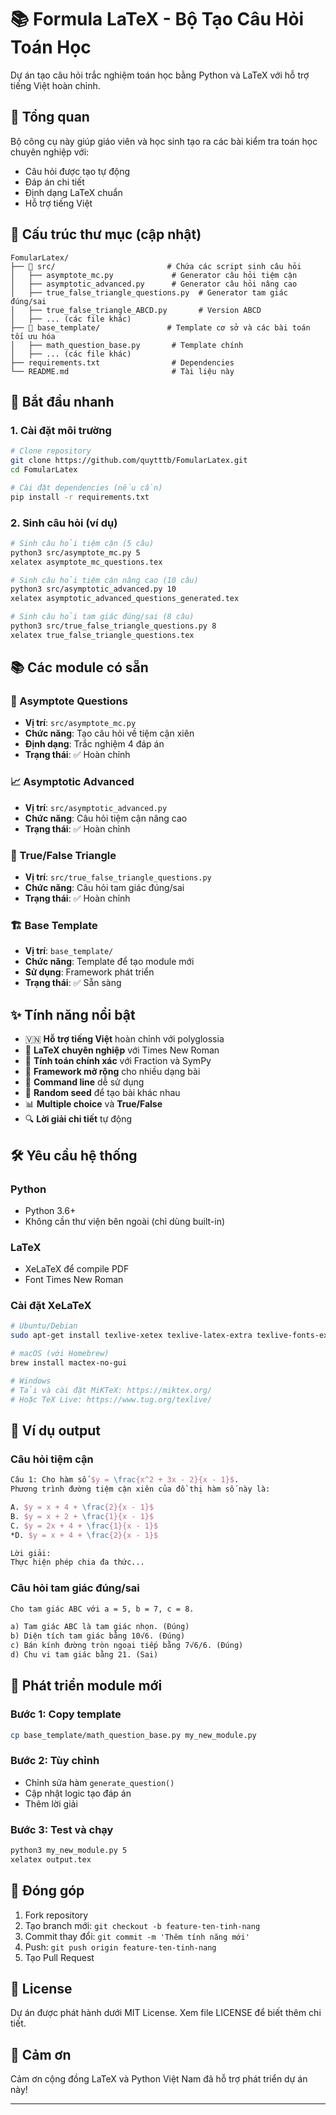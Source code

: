 # 📚 Formula LaTeX - Bộ Tạo Câu Hỏi Toán Học

Dự án tạo câu hỏi trắc nghiệm toán học bằng Python và LaTeX với hỗ trợ tiếng Việt hoàn chỉnh.

## 🎯 Tổng quan

Bộ công cụ này giúp giáo viên và học sinh tạo ra các bài kiểm tra toán học chuyên nghiệp với:
- Câu hỏi được tạo tự động
- Đáp án chi tiết
- Định dạng LaTeX chuẩn
- Hỗ trợ tiếng Việt

## 📁 Cấu trúc thư mục (cập nhật)

```
FomularLatex/
├── 📂 src/                         # Chứa các script sinh câu hỏi
│   ├── asymptote_mc.py             # Generator câu hỏi tiệm cận
│   ├── asymptotic_advanced.py      # Generator câu hỏi nâng cao
│   ├── true_false_triangle_questions.py  # Generator tam giác đúng/sai
│   ├── true_false_triangle_ABCD.py       # Version ABCD
│   ├── ... (các file khác)
├── 📂 base_template/               # Template cơ sở và các bài toán tối ưu hóa
│   ├── math_question_base.py       # Template chính
│   ├── ... (các file khác)
├── requirements.txt                # Dependencies
└── README.md                       # Tài liệu này
```

## 🚀 Bắt đầu nhanh

### 1. Cài đặt môi trường

```bash
# Clone repository
git clone https://github.com/quytttb/FomularLatex.git
cd FomularLatex

# Cài đặt dependencies (nếu cần)
pip install -r requirements.txt
```

### 2. Sinh câu hỏi (ví dụ)

```bash
# Sinh câu hỏi tiệm cận (5 câu)
python3 src/asymptote_mc.py 5
xelatex asymptote_mc_questions.tex

# Sinh câu hỏi tiệm cận nâng cao (10 câu)
python3 src/asymptotic_advanced.py 10
xelatex asymptotic_advanced_questions_generated.tex

# Sinh câu hỏi tam giác đúng/sai (8 câu)
python3 src/true_false_triangle_questions.py 8
xelatex true_false_triangle_questions.tex
```

## 📚 Các module có sẵn

### 🔢 Asymptote Questions
- **Vị trí**: `src/asymptote_mc.py`
- **Chức năng**: Tạo câu hỏi về tiệm cận xiên
- **Định dạng**: Trắc nghiệm 4 đáp án
- **Trạng thái**: ✅ Hoàn chỉnh

### 📈 Asymptotic Advanced
- **Vị trí**: `src/asymptotic_advanced.py`
- **Chức năng**: Câu hỏi tiệm cận nâng cao
- **Trạng thái**: ✅ Hoàn chỉnh

### 🔺 True/False Triangle
- **Vị trí**: `src/true_false_triangle_questions.py`
- **Chức năng**: Câu hỏi tam giác đúng/sai
- **Trạng thái**: ✅ Hoàn chỉnh

### 🏗️ Base Template
- **Vị trí**: `base_template/`
- **Chức năng**: Template để tạo module mới
- **Sử dụng**: Framework phát triển
- **Trạng thái**: ✅ Sẵn sàng

## ✨ Tính năng nổi bật

- 🇻🇳 **Hỗ trợ tiếng Việt** hoàn chỉnh với polyglossia
- 📄 **LaTeX chuyên nghiệp** với Times New Roman
- 🔢 **Tính toán chính xác** với Fraction và SymPy
- 🎯 **Framework mở rộng** cho nhiều dạng bài
- 📱 **Command line** dễ sử dụng
- 🎲 **Random seed** để tạo bài khác nhau
- 📊 **Multiple choice** và **True/False**
- 🔍 **Lời giải chi tiết** tự động

## 🛠️ Yêu cầu hệ thống

### Python
- Python 3.6+ 
- Không cần thư viện bên ngoài (chỉ dùng built-in)

### LaTeX
- XeLaTeX để compile PDF
- Font Times New Roman

### Cài đặt XeLaTeX

```bash
# Ubuntu/Debian
sudo apt-get install texlive-xetex texlive-latex-extra texlive-fonts-extra

# macOS (với Homebrew)
brew install mactex-no-gui

# Windows
# Tải và cài đặt MiKTeX: https://miktex.org/
# Hoặc TeX Live: https://www.tug.org/texlive/
```

## 📝 Ví dụ output

### Câu hỏi tiệm cận
```latex
Câu 1: Cho hàm số $y = \frac{x^2 + 3x - 2}{x - 1}$.
Phương trình đường tiệm cận xiên của đồ thị hàm số này là:

A. $y = x + 4 + \frac{2}{x - 1}$
B. $y = x + 2 + \frac{1}{x - 1}$
C. $y = 2x + 4 + \frac{1}{x - 1}$
*D. $y = x + 4 + \frac{2}{x - 1}$

Lời giải:
Thực hiện phép chia đa thức...
```

### Câu hỏi tam giác đúng/sai
```latex
Cho tam giác ABC với a = 5, b = 7, c = 8.

a) Tam giác ABC là tam giác nhọn. (Đúng)
b) Diện tích tam giác bằng 10√6. (Đúng)
c) Bán kính đường tròn ngoại tiếp bằng 7√6/6. (Đúng)
d) Chu vi tam giác bằng 21. (Sai)
```

## 🚀 Phát triển module mới

### Bước 1: Copy template
```bash
cp base_template/math_question_base.py my_new_module.py
```

### Bước 2: Tùy chỉnh
- Chỉnh sửa hàm `generate_question()`
- Cập nhật logic tạo đáp án
- Thêm lời giải

### Bước 3: Test và chạy
```bash
python3 my_new_module.py 5
xelatex output.tex
```

## 🤝 Đóng góp

1. Fork repository
2. Tạo branch mới: `git checkout -b feature-ten-tinh-nang`
3. Commit thay đổi: `git commit -m 'Thêm tính năng mới'`
4. Push: `git push origin feature-ten-tinh-nang`
5. Tạo Pull Request

## 📜 License

Dự án được phát hành dưới MIT License. Xem file LICENSE để biết thêm chi tiết.


## 🙏 Cảm ơn

Cảm ơn cộng đồng LaTeX và Python Việt Nam đã hỗ trợ phát triển dự án này!

---
